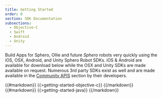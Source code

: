```yaml
---
title: Getting Started
order: 0
section: SDK Documentation
subsections:
  - Objective-C
  - Swift
  - Android
  - Unity
---
```


Build Apps for Sphero, Ollie and future *Sphero* robots very quickly using the iOS, OSX, Android, and Unity Sphero Robot SDKs.  iOS & Android are available for download below while the OSX and Unity SDKs are made available on request.  Numerous 3rd party SDKs exist as well and are made available in the [Community APIS](/javascript-sdk) section by their developers.

<div class="objective-c swift language-only" markdown="1">
{{#markdown}}
{{>getting-started-objective-c}}
{{/markdown}}
</div>

<div class="java language-only">
{{#markdown}}
{{>getting-started-java}}
{{/markdown}}
</div>
